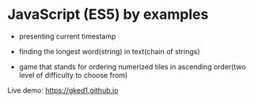 # JavaScript (ES5) by examples

- presenting current timestamp

- finding the longest word(string) in text(chain of strings)

- game that stands for ordering numerized tiles in ascending order(two level of difficulty to choose from)

Live demo:
https://gked1.github.io
